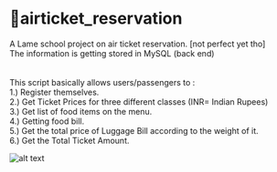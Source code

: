 # 🥶airticket_reservation
A Lame school project on air ticket reservation. [not perfect yet tho]<br/>
The information is getting stored in MySQL (back end)<br/>
<br/>
<br/>
This script basically allows users/passengers to : <br/>
1.) Register themselves.<br/>
2.) Get Ticket Prices for three different classes (INR= Indian Rupees)<br/>
3.) Get list of food items on the menu.<br/>
4.) Getting food bill. <br/>
5.) Get the total price of Luggage Bill according to the weight of it.<br/>
6.) Get the Total Ticket Amount. <br/>  


![alt text](https://fgmwhelehan.files.wordpress.com/2014/11/airplane-1300x724-e1416661959154.jpg?w=772)

